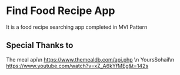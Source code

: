 # Find Food Recipe App
It is a food recipe searching app completed in MVI Pattern
## Special Thanks to 
   The meal api\n 
   https://www.themealdb.com/api.php \n
   YoursSohail\n https://www.youtube.com/watch?v=xZ_A6kYfMEg&t=142s

